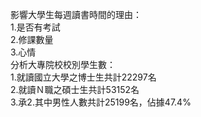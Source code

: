 影響大學生每週讀書時間的理由：  
1.是否有考試  
2.修課數量  
3.心情  
分析大專院校校別學生數：  
1.就讀國立大學之博士生共計22297名  
2.就讀Ｎ職之碩士生共計53152名  
3.承2.其中男性人數共計25199名，佔據47.4% 
